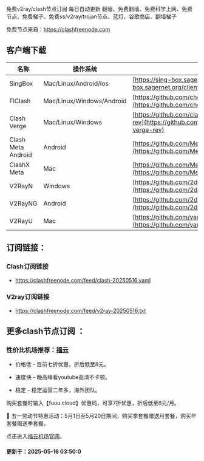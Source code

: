  免费v2ray/clash节点订阅 每日自动更新
翻墙、免费翻墙、免费科学上网、免费节点、免费梯子、免费ss/v2ray/trojan节点、蓝灯、谷歌商店、翻墙梯子

免费节点来自：https://clashfreenode.com

## 客户端下载

| 名称 | 操作系统 | 地址 |
|------|----------|------|
| SingBox | Mac/Linux/Android/Ios | [https://sing-box.sagernet.org/clients/](https://sing-box.sagernet.org/clients/) |
| FlClash | Mac/Linux/Windows/Android | [https://github.com/chen08209/FlClash](https://github.com/chen08209/FlClash) |
| Clash Verge | Mac/Linux/Windows | [https://github.com/clash-verge-rev/clash-verge-rev](https://github.com/clash-verge-rev/clash-verge-rev) |
| Clash Meta Android | Android | [https://github.com/MetaCubeX/ClashMetaForAndroid](https://github.com/MetaCubeX/ClashMetaForAndroid) |
| ClashX Meta | Mac | [https://github.com/MetaCubeX/ClashX.Meta](https://github.com/MetaCubeX/ClashX.Meta) |
| V2RayN | Windows | [https://github.com/2dust/v2rayN](https://github.com/2dust/v2rayN) |
| V2RayNG | Android | [https://github.com/2dust/v2rayNG](https://github.com/2dust/v2rayNG) |
| V2RayU | Mac | [https://github.com/yanue/V2rayU](https://github.com/yanue/V2rayU) |

## 订阅链接：

### Clash订阅链接

- https://clashfreenode.com/feed/clash-20250516.yaml

### V2ray订阅链接

- https://clashfreenode.com/feed/v2ray-20250516.txt 

## 更多clash节点订阅 ：

### 性价比机场推荐：[福云](https://fuuu.cloud)

* 价格低 - 目前七折优惠，折后低至8元。

* 速度快 - 晚高峰看youtube高清不卡顿。

* 稳定 - 稳定运营二年多，海外团队。

购买套餐时输入【fuuu.cloud】优惠码，可享7折优惠，折后低至8元/月。

🎁 五一劳动节特惠活动：5月1日至5月20日期间，购买季套餐赠送月套餐，购买年套餐赠送季套餐。

点击进入[福云机场官网](https://fuuu.cloud)。

#### 更新于：2025-05-16 03:50:0